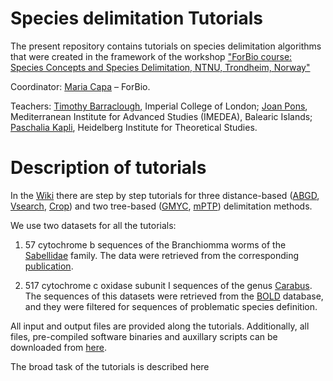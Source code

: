 # Species delimitation Tutorials

The present repository contains tutorials on species delimitation algorithms that were created in the framework of the workshop ["ForBio course: Species Concepts and Species Delimitation, NTNU, Trondheim, Norway"](http://www.forbio.uio.no/events/courses/2016/Species%20delimitation)


Coordinator: [Maria Capa](https://www.ntnu.edu/employees/maria.capa) – ForBio.

Teachers: [Timothy Barraclough](http://www.imperial.ac.uk/people/t.barraclough), Imperial College of London; [Joan Pons](http://imedea.uib-csic.es/ficha.php?pid=638&c=pub), Mediterranean Institute for Advanced Studies (IMEDEA), Balearic Islands; [Paschalia Kapli](http://sco.h-its.org/exelixis/people.html), Heidelberg Institute for Theoretical Studies.


# Description of tutorials

In the [Wiki](https://github.com/Pas-Kapli/tutorials/wiki) there are step by step tutorials for three distance-based ([ABGD](http://wwwabi.snv.jussieu.fr/public/abgd/), [Vsearch](https://github.com/torognes/vsearch), [Crop](https://github.com/tingchenlab)) and two tree-based ([GMYC](https://tmfujis.wordpress.com/2013/04/23/how-to-run-gmyc/), [mPTP](https://github.com/Pas-Kapli/mptp)) delimitation methods.

We use two datasets for all the tutorials:

1. 57 cytochrome b sequences of the Branchiomma worms of the [Sabellidae](https://en.wikipedia.org/wiki/Sabellidae) family. The data were retrieved from the corresponding [publication](http://onlinelibrary.wiley.com/doi/10.1111/zsc.12028/abstract).

2. 517 cytochrome c oxidase subunit I sequences of the genus [Carabus](https://en.wikipedia.org/wiki/Carabus). The sequences of this datasets were retrieved from the [BOLD](http://www.barcodinglife.org/) database, and they were filtered for sequences of problematic species definition.

All input and output files are provided along the tutorials. Additionally, all files, pre-compiled software binaries and auxillary scripts can be downloaded from [here](https://github.com/Pas-Kapli/assets). 

The broad task of the tutorials is described here 
